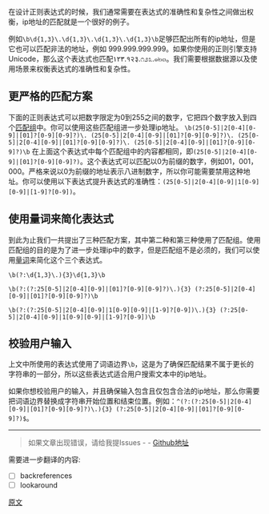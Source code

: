 在设计正则表达式的时候，我们通常需要在表达式的准确性和复杂性之间做出权衡，ip地址的匹配就是一个很好的例子。

例如`\b\d{1,3}\.\d{1,3}\.\d{1,3}\.\d{1,3}\b`足够匹配出所有的ip地址，但是它也可以匹配非法的地址，例如 999.999.999.999。如果你使用的正则引擎支持Unicode，那么这个表达式也匹配١٢٣.१२३.೧೨೩.๑๒๓。我们需要根据数据源以及使用场景来权衡表达式的准确性和复杂性。

## 更严格的匹配方案
下面的正则表达式可以把数字限定为0到255之间的数字，它把四个数字放入到四个[匹配组]()中。你可以使用这些匹配组进一步处理ip地址。
`\b(25[0-5]|2[0-4][0-9]|[01]?[0-9][0-9]?)\.
  (25[0-5]|2[0-4][0-9]|[01]?[0-9][0-9]?)\.
  (25[0-5]|2[0-4][0-9]|[01]?[0-9][0-9]?)\.
  (25[0-5]|2[0-4][0-9]|[01]?[0-9][0-9]?)\b`
在上面这个表达式中每个匹配组中的内容都相同，即`(25[0-5]|2[0-4][0-9]|[01]?[0-9][0-9]?)`。这个表达式可以匹配以0为前缀的数字，例如01，001，000。严格来说以0为前缀的地址表示八进制数字，所以你可能需要禁用这种地址。你可以使用以下表达式提升表达式的准确性：`(25[0-5]|2[0-4][0-9]|1[0-9][0-9]|[1-9]?[0-9])`。

## 使用量词来简化表达式
到此为止我们一共提出了三种匹配方案，其中第二种和第三种使用了匹配组。使用匹配组的目的是为了进一步处理ip中的数字，但是匹配组不是必须的，我们可以使用[量词]()来简化这个三个表达式。

`\b(?:\d{1,3}\.){3}\d{1,3}\b`


`\b(?:(?:25[0-5]|2[0-4][0-9]|[01]?[0-9][0-9]?)\.){3}
  (?:25[0-5]|2[0-4][0-9]|[01]?[0-9][0-9]?)\b`

`\b(?:(?:25[0-5]|2[0-4][0-9]|1[0-9][0-9]|[1-9]?[0-9])\.){3}
  (?:25[0-5]|2[0-4][0-9]|1[0-9][0-9]|[1-9]?[0-9])\b`

## 校验用户输入
上文中所使用的表达式使用了词语边界`\b`，这是为了确保匹配结果不属于更长的字符串的一部分，所以这些表达式适合用户搜索文本中的ip地址。

如果你想校验用户的输入，并且确保输入包含且仅包含合法的ip地址，那么你需要把词语边界替换成字符串开始位置和结束位置。例如：`^(?:(?:25[0-5]|2[0-4][0-9]|[01]?[0-9][0-9]?)\.){3}
 (?:25[0-5]|2[0-4][0-9]|[01]?[0-9][0-9]?)$`。

---

> 如果文章出现错误，请给我提Issues - -
[Github地址](https://github.com/SBDavid/How-a-Regex-Engine-Works-Internally)

需要进一步翻译的内容: 
- [ ] backreferences
- [ ] lookaround

[原文](https://www.regular-expressions.info/ip.html)